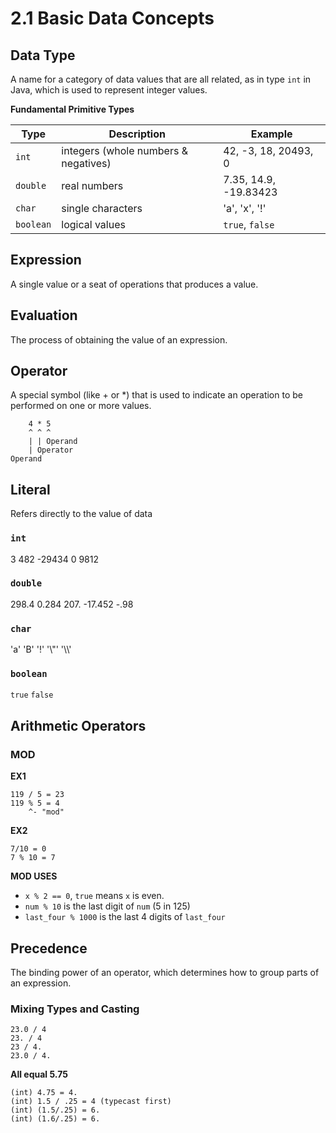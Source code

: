 # 2.1 Basic Data Concepts 

## Data Type

A name for a category of data values that are all related, as in type `int` in Java, which is used to represent integer values.

**Fundamental Primitive Types**

| Type | Description | Example |
| --- | ----------- | --- |
| `int` | integers (whole numbers & negatives) | 42, -3, 18, 20493, 0 |
| `double` | real numbers | 7.35, 14.9, -19.83423 |
| `char` | single characters | 'a', 'x', '!' |
| `boolean` | logical values | `true`, `false` |

## Expression

A single value or a seat of operations that produces a value.

## Evaluation 

The process of obtaining the value of an expression.

## Operator 

A special symbol (like + or \*) that is used to indicate an operation to be performed on one or more values. 

```
    4 * 5
    ^ ^ ^
    | | Operand 
    | Operator
Operand    
```

## Literal 

Refers directly to the value of data

### `int`

3 482 -29434 0 9812 

### `double`

298.4 0.284 207. -17.452 -.98

### `char` 

'a' 'B' '!' '\\"' '\\\\'

### `boolean`

`true` `false`

## Arithmetic Operators

### **MOD**

**EX1**

```
119 / 5 = 23 
119 % 5 = 4 
    ^- "mod"
```

**EX2**

```
7/10 = 0
7 % 10 = 7
``` 

**MOD USES**

* `x % 2 == 0`, `true` means `x` is even.
* `num % 10` is the last digit of `num` (5 in 125)
* `last_four % 1000` is the last 4 digits of `last_four`


## Precedence

The binding power of an operator, which determines how to group parts of an expression.

### Mixing Types and Casting

```
23.0 / 4
23. / 4
23 / 4.
23.0 / 4.
```

**All equal 5.75**

```
(int) 4.75 = 4.
(int) 1.5 / .25 = 4 (typecast first)
(int) (1.5/.25) = 6.
(int) (1.6/.25) = 6.
```